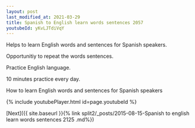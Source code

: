 ```yaml
---
layout: post
last_modified_at: 2021-03-29
title: Spanish to English learn words sentences 2057 
youtubeId: yKvLJTdiVqY
---
```

 
 
Helps to learn English words and sentences for Spanish speakers.

Opportunitiy to repeat the words sentences. 

Practice English language. 
 
10 minutes practice every day. 
 
How to learn English words and sentences for Spanish speakers 
 
{% include youtubePlayer.html id=page.youtubeId %}
 
 
[Next]({{ site.baseurl }}{% link  split2/_posts/2015-08-15-Spanish to english learn words sentences 2125 .md%})
 
